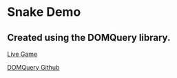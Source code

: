 # Snake Demo

## Created using the DOMQuery library.

[Live Game](http://kevin-dam.com/SnakeGame)

[DOMQuery Github](https://github.com/madnivek/DOMQuery)
